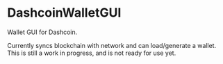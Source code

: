 DashcoinWalletGUI
=================

Wallet GUI for Dashcoin.

Currently syncs blockchain with network and can load/generate a wallet.
This is still a work in progress, and is not ready for use yet.
